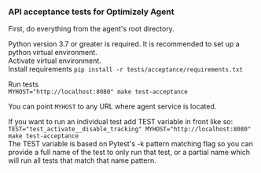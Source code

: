 ### API acceptance tests for Optimizely Agent

First, do everything from the agent's root directory. 

Python version 3.7 or greater is required.
It is recommended to set up a python virtual environment.     
Activate virtual environment.  
Install requirements `pip install -r tests/acceptance/requirements.txt` 


Run tests  
`MYHOST="http://localhost:8080" make test-acceptance`

You can point `MYHOST` to any URL where agent service is located.

If you want to run an individual test add TEST variable in front like so:
`TEST="test_activate__disable_tracking" MYHOST="http://localhost:8080" make test-acceptance`  
The TEST variable is based on Pytest's -k pattern matching flag so you can provide a full name of the test to only run that test, or a partial name which will run all tests that match that name pattern. 
